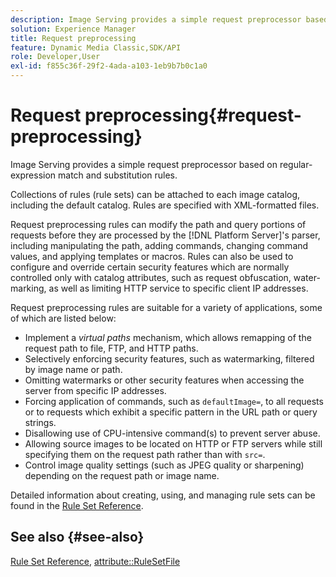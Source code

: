 ```yaml
---
description: Image Serving provides a simple request preprocessor based on regular-expression match and substitution rules.
solution: Experience Manager
title: Request preprocessing
feature: Dynamic Media Classic,SDK/API
role: Developer,User
exl-id: f855c36f-29f2-4ada-a103-1eb9b7b0c1a0
---
```

# Request preprocessing{#request-preprocessing}

Image Serving provides a simple request preprocessor based on regular-expression match and substitution rules.

Collections of rules (rule sets) can be attached to each image catalog, including the default catalog. Rules are specified with XML-formatted files.

Request preprocessing rules can modify the path and query portions of requests before they are processed by the [!DNL Platform Server]'s parser, including manipulating the path, adding commands, changing command values, and applying templates or macros. Rules can also be used to configure and override certain security features which are normally controlled only with catalog attributes, such as request obfuscation, water-marking, as well as limiting HTTP service to specific client IP addresses.

Request preprocessing rules are suitable for a variety of applications, some of which are listed below:

* Implement a *virtual paths* mechanism, which allows remapping of the request path to file, FTP, and HTTP paths. 
* Selectively enforcing security features, such as watermarking, filtered by image name or path. 
* Omitting watermarks or other security features when accessing the server from specific IP addresses. 
* Forcing application of commands, such as `defaultImage=`, to all requests or to requests which exhibit a specific pattern in the URL path or query strings. 
* Disallowing use of CPU-intensive command(s) to prevent server abuse. 
* Allowing source images to be located on HTTP or FTP servers while still specifying them on the request path rather than with `src=`. 
* Control image quality settings (such as JPEG quality or sharpening) depending on the request path or image name.

Detailed information about creating, using, and managing rule sets can be found in the [Rule Set Reference](../../../../../is-api/image-catalog/image-serving-api-ref/c-image-catalog-reference/c-rule-set-reference/c-rule-set-reference.md#concept-3e5058cf3507470b82cac638df23ea8e).

## See also {#see-also}

[Rule Set Reference](../../../../../is-api/image-catalog/image-serving-api-ref/c-image-catalog-reference/c-rule-set-reference/c-rule-set-reference.md#concept-3e5058cf3507470b82cac638df23ea8e), [attribute::RuleSetFile](../../../../../is-api/image-catalog/image-serving-api-ref/c-image-catalog-reference/c-overview/c-file-formats/r-rule-set-files.md#reference-3e54cb5f4d74411a84889fed056ac093)
